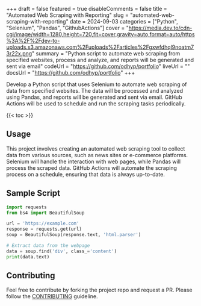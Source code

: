 +++
draft = false
featured = true
disableComments = false
title = "Automated Web Scraping with Reporting"
slug = "automated-web-scraping-with-reporting"
date = 2024-09-03
categories = ["Python", "Selenium", "Pandas", "GithubActions"]
cover = "https://media.dev.to/cdn-cgi/image/width=1280,height=720,fit=cover,gravity=auto,format=auto/https%3A%2F%2Fdev-to-uploads.s3.amazonaws.com%2Fuploads%2Farticles%2Fgxwfdhql9noatm73r22x.png"
summary = "Python script to automate web scraping from specified websites, process and analyze, and reports will be generated and sent via email"
codeUrl = "https://github.com/odhyp/portfolio"
liveUrl = ""
docsUrl = "https://github.com/odhyp/portfolio"
+++

Develop a Python script that uses Selenium to automate web scraping of data from specified websites. The data will be processed and analyzed using Pandas, and reports will be generated and sent via email. GitHub Actions will be used to schedule and run the scraping tasks periodically.

{{< toc >}}

## Usage

This project involves creating an automated web scraping tool to collect data from various sources, such as news sites or e-commerce platforms. Selenium will handle the interaction with web pages, while Pandas will process the scraped data. GitHub Actions will automate the scraping process on a schedule, ensuring that data is always up-to-date.

## Sample Script

```python
import requests
from bs4 import BeautifulSoup

url = 'https://example.com'
response = requests.get(url)
soup = BeautifulSoup(response.text, 'html.parser')

# Extract data from the webpage
data = soup.find('div', class_='content')
print(data.text)
```

## Contributing

Feel free to contribute by forking the project repo and request a PR. Please follow the [CONTRIBUTING](CONTRIBUTING.md) guideline.
